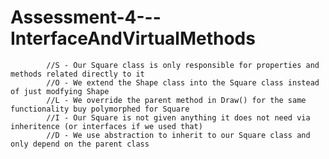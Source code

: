 # Assessment-4---InterfaceAndVirtualMethods

            //S - Our Square class is only responsible for properties and methods related directly to it
            //O - We extend the Shape class into the Square class instead of just modfying Shape
            //L - We override the parent method in Draw() for the same functionality buy polymorphed for Square
            //I - Our Square is not given anything it does not need via inheritence (or interfaces if we used that)
            //D - We use abstraction to inherit to our Square class and only depend on the parent class
